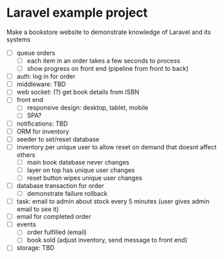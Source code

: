 # Laravel example project

Make a bookstore website to demonstrate knowledge of Laravel and its systems

- [ ] queue orders
  - [ ] each item in an order takes a few seconds to process
  - [ ] show progress on front end (pipeline from front to back)
- [ ] auth: log in for order
- [ ] middleware: TBD
- [ ] web socket: (?) get book details from ISBN
- [ ] front end
  - [ ] responsive design: desktop, tablet, mobile
  - [ ] SPA?
- [ ] notifications: TBD
- [ ] ORM for inventory
- [ ] seeder to set/reset database
- [ ] inventory per unique user to allow reset on demand that doesnt affect others
  - [ ] main book database never changes
  - [ ] layer on top has unique user changes
  - [ ] reset button wipes unique user changes
- [ ] database transaction for order
  - [ ] demonstrate failure rollback
- [ ] task: email to admin about stock every 5 minutes (user gives admin email to see it)
- [ ] email for completed order
- [ ] events
  - [ ] order fulfilled (email)
  - [ ] book sold (adjust inventory, send message to front end)
- [ ] storage: TBD

